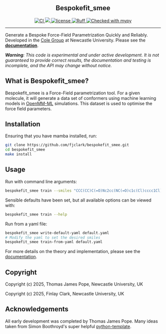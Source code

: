 <h2 align="center">Bespokefit_smee</h2>

<p align="center">
  <a href="https://github.com/fjclark/bespokefit_smee/actions/workflows/ci.yaml">
    <img src="https://github.com/fjclark/bespokefit_smee/actions/workflows/ci.yaml/badge.svg" alt="CI" />
  </a>
  <a href="https://codecov.io/gh/fjclark/bespokefit_smee" >
    <img src="https://codecov.io/gh/fjclark/bespokefit_smee/graph/badge.svg?token=IBZ2H0NL58"/>
  </a>
  <a href="https://opensource.org/licenses/MIT">
    <img alt="license" src="https://img.shields.io/badge/License-MIT-yellow.svg" />
  </a>
  <a href="https://github.com/astral-sh/ruff">
    <img alt="Ruff" src="https://img.shields.io/endpoint?url=https://raw.githubusercontent.com/astral-sh/ruff/main/assets/badge/v2.json" />
  </a>
  <a href="https://mypy-lang.org/">
    <img alt="Checked with mypy" src="https://www.mypy-lang.org/static/mypy_badge.svg" />
  </a>
</p>

---

Generate a Bespoke Force-Field Parametrization Quickly and Reliably. Developed in the [Cole Group](https://blogs.ncl.ac.uk/danielcole/about-us/) at Newcastle University. Please see the [**documentation**](https://fjclark.github.io/bespokefit_smee/latest/).

***Warning**: This code is experimental and under active development. It is not guaranteed to provide correct results,
the documentation and testing is incomplete, and the API may change without notice.*

## What is Bespokefit_smee?

Bespokefit_smee is a Force-Field parametrization tool. For a given molecule, it will generate a data set of conformers using machine learning models in [OpenMM-ML](https://github.com/openmm/openmm-ml) simulations. This dataset is used to optimise the force field parameters.

## Installation

Ensuring that you have mamba installed, run:
```bash
git clone https://github.com/fjclark/bespokefit_smee.git
cd bespokefit_smee
make install
```

## Usage

Run with command line arguments:
```bash
bespokefit_smee train --smiles "CCC(CC)C(=O)Nc2cc(NC(=O)c1c(Cl)cccc1Cl)ccn2"
```

Sensible defaults have been set, but all available options can be viewed with:
```bash
bespokefit_smee train --help
```

Run from a yaml file:
```bash
bespokefit_smee write-default-yaml default.yaml
# Modify the yaml to set the desired smiles
bespokefit_smee train-from-yaml default.yaml
```

For more details on the theory and implementation, please see the [documentation](https://fjclark.github.io/bespokefit_smee/latest/).

## Copyright

Copyright (c) 2025, Thomas James Pope, Newcastle University, UK

Copyright (c) 2025, Finlay Clark, Newcastle University, UK

## Acknowledgements

All early development was completed by Thomas James Pope. Many ideas taken from Simon Boothroyd's super helpful [python-template](https://github.com/SimonBoothroyd/python-template).
